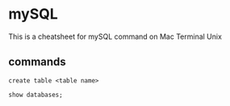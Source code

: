 # mySQL
This is a cheatsheet for mySQL command on Mac Terminal Unix

## commands
`create table <table name>`

`show databases;`
